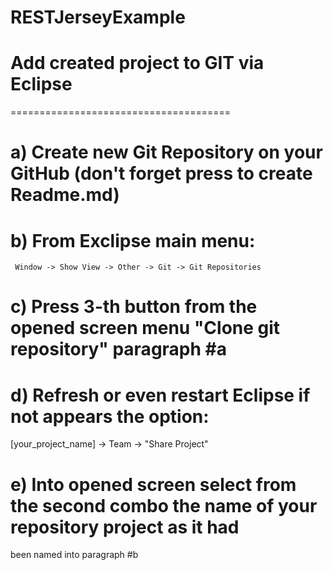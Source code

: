 # RESTJerseyExample

# Add created project to GIT via Eclipse
======================================
# a) Create new Git Repository on your GitHub (don't forget press to create Readme.md)
# b) From Exclipse main menu: 
     Window -> Show View -> Other -> Git -> Git Repositories
# c) Press 3-th button from the opened screen menu "Clone git repository" paragraph #a
# d) Refresh or even restart Eclipse if not appears the option:
   [your_project_name] -> Team -> "Share Project"
# e) Into opened screen select from the second combo the name of your repository project as it had
   been named into paragraph #b
